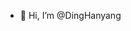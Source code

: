 - 👋 Hi, I’m @DingHanyang

<!---
DingHanyang/DingHanyang is a ✨ special ✨ repository because its `README.md` (this file) appears on your GitHub profile.
You can click the Preview link to take a look at your changes.
--->
